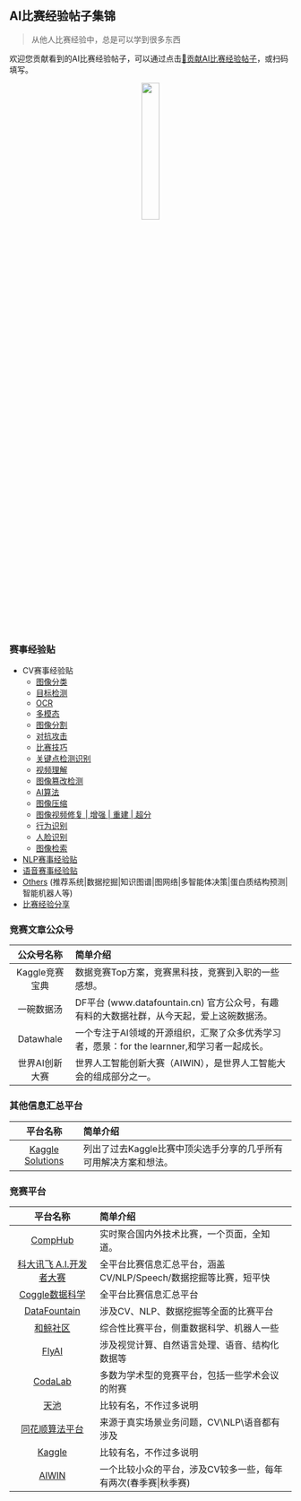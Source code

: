 ## AI比赛经验帖子集锦

> 从他人比赛经验中，总是可以学到很多东西

欢迎您贡献看到的AI比赛经验帖子，可以通过点击[🌈贡献AI比赛经验帖子](https://www.wjx.cn/vm/PRivSRh.aspx#)，或扫码填写。
    <p align="center">
        <img src="https://user-images.githubusercontent.com/28639377/222939092-5e118d92-0010-4ee1-870a-5891d6b07e66.png" width="25%" height="25%" align="center">
    </p>

### 赛事经验贴
- CV赛事经验贴
  - [图像分类](./CV/图像分类.md)
  - [目标检测](./CV/目标检测.md)
  - [OCR](./CV/OCR.md)
  - [多模态](./CV/多模态.md)
  - [图像分割](./CV/图像分割.md)
  - [对抗攻击](./CV/对抗攻击.md)
  - [比赛技巧](./CV/比赛技巧.md)
  - [关键点检测识别](./CV/关键点检测识别.md)
  - [视频理解](./CV/视频理解.md)
  - [图像篡改检测](./CV/图像篡改检测.md)
  - [AI算法](./CV/AI算法.md)
  - [图像压缩](./CV/图像压缩.md)
  - [图像视频修复 | 增强 | 重建 | 超分](./CV/图像视频修复_增强_重建_超分.md)
  - [行为识别](./CV/行为识别.md)
  - [人脸识别](./CV/人脸识别.md)
  - [图像检索](./CV/图像检索.md)
- [NLP赛事经验贴](./NLP.md)
- [语音赛事经验贴](./Speech.md)
- [Others](./Others.md) (推荐系统|数据挖掘|知识图谱|图网络|多智能体决策|蛋白质结构预测|智能机器人等)
- [比赛经验分享](./Interview.md)


### 竞赛文章公众号
| **公众号名称** | **简单介绍** |
|:---:|:---|
|Kaggle竞赛宝典| 数据竞赛Top方案，竞赛黑科技，竞赛到入职的一些感想。|
| 一碗数据汤 | DF平台 \(www\.datafountain\.cn\) 官方公众号，有趣有料的大数据社群，从今天起，爱上这碗数据汤。|
| Datawhale | 一个专注于AI领域的开源组织，汇聚了众多优秀学习者，愿景：for the learnner,和学习者一起成长。|
| 世界AI创新大赛 | 世界人工智能创新大赛（AIWIN），是世界人工智能大会的组成部分之一。|

### 其他信息汇总平台
| **平台名称** | **简单介绍** |
|:---:|:---|
|[Kaggle Solutions](https://farid.one/kaggle-solutions/)|列出了过去Kaggle比赛中顶尖选手分享的几乎所有可用解决方案和想法。|

### 竞赛平台
| **平台名称** | **简单介绍** |
|:---:|:---|
|[CompHub](https://comphub.notion.site/comphub/CompHub-c353e310c8f84846ace87a13221637e8) | 实时聚合国内外技术比赛，一个页面，全知道。 |
|[科大讯飞 A\.I\.开发者大赛](https://challenge.xfyun.cn/) | 全平台比赛信息汇总平台，涵盖CV/NLP/Speech/数据挖掘等比赛，短平快 |
| [Coggle数据科学](https://coggle.club/) | 全平台比赛信息汇总平台 |
| [DataFountain](https://www.datafountain.cn/competitions) | 涉及CV、NLP、数据挖掘等全面的比赛平台 |
| [和鲸社区](https://www.heywhale.com/home/competitions) | 综合性比赛平台，侧重数据科学、机器人一些 |
| [FlyAI](https://www.flyai.com/) | 涉及视觉计算、自然语言处理、语音、结构化数据等 |
| [CodaLab](https://competitions.codalab.org/competitions) | 多数为学术型的竞赛平台，包括一些学术会议的附赛 |
| [天池](https://tianchi.aliyun.com/competition/gameList/activeList) | 比较有名，不作过多说明 |
| [同花顺算法平台](http://contest.aicubes.cn/#/) | 来源于真实场景业务问题，CV\\NLP\\语音都有涉及 |
| [Kaggle](https://www.kaggle.com/competitions) | 比较有名，不作过多说明 |
| [AIWIN](http://ailab.aiwin.org.cn/competitions/) | 一个比较小众的平台，涉及CV较多一些，每年有两次\(春季赛\|秋季赛\) |
